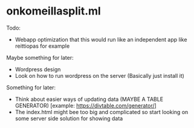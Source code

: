 # onkomeillasplit.ml

Todo:
- Webapp optimization that this would run like an independent app like reittiopas for example

Maybe something for later:
- Wordpress design
- Look on how to run wordpress on the server (Basically just install it)

Something for  later:
- Think about easier ways of updating data (MAYBE A TABLE GENERATOR) [example: https://divtable.com/generator/]
- The index.html might bee too big and complicated so start looking on some server side solution for showing data

